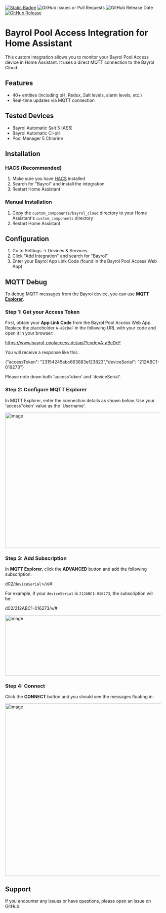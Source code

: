 [![Static Badge](https://img.shields.io/badge/HACS-Custom-41BDF5?style=for-the-badge&logo=homeassistantcommunitystore&logoColor=white)](https://github.com/hacs/integration) 
![GitHub Issues or Pull Requests](https://img.shields.io/github/issues/0xQuantumHome/bayrol-home-hassistant?style=for-the-badge) 
![GitHub Release Date](https://img.shields.io/github/release-date/0xQuantumHome/bayrol-home-hassistant?style=for-the-badge&label=Latest%20Release) [![GitHub Release](https://img.shields.io/github/v/release/0xQuantumHome/bayrol-home-hassistant?style=for-the-badge)](https://github.com/0xQuantumHome/bayrol-home-hassistant/releases)


# Bayrol Pool Access Integration for Home Assistant

This custom integration allows you to monitor your Bayrol Pool Access device in Home Assistant. It uses a direct MQTT connection to the Bayrol Cloud.

## Features

- 40+ entities (including pH, Redox, Salt levels, alarm levels, etc.)
- Real-time updates via MQTT connection

## Tested Devices

- Bayrol Automatic Salt 5 (AS5)
- Bayrol Automatic Cl-pH
- Pool Manager 5 Chlorine

## Installation

### HACS (Recommended)

1. Make sure you have [HACS](https://hacs.xyz/) installed
2. Search for "Bayrol" and install the integration
3. Restart Home Assistant

### Manual Installation

1. Copy the `custom_components/bayrol_cloud` directory to your Home Assistant's `custom_components` directory
2. Restart Home Assistant

## Configuration

1. Go to Settings -> Devices & Services
2. Click "Add Integration" and search for "Bayrol"
3. Enter your Bayrol App Link Code (found in the Bayrol Pool Access Web App)

## MQTT Debug

To debug MQTT messages from the Bayrol device, you can use [**MQTT Explorer**](http://mqtt-explorer.com).

### Step 1: Get your Access Token
First, obtain your **App Link Code** from the Bayrol Pool Access Web App.  
Replace the placeholder `A-aBcDeF` in the following URL with your code and open it in your browser:

https://www.bayrol-poolaccess.de/api/?code=A-aBcDeF

You will receive a response like this:

{"accessToken": "23154245abc693883ef23823","deviceSerial": "212ABC1-016273"}

Please note down both 'accessToken' and 'deviceSerial'.

### Step 2: Configure MQTT Explorer
In MQTT Explorer, enter the connection details as shown below.
Use your 'accessToken' value as the 'Username'.

<img width="654" height="438" alt="image" src="https://github.com/user-attachments/assets/bef549bb-e917-430b-bd07-79780a355f3d" />

### Step 3: Add Subscription
In **MQTT Explorer**, click the **ADVANCED** button and add the following subscription:

d02/`deviceSerial`>/v/#

For example, if your `deviceSerial` is `212ABC1-016273`, the subscription will be:

d02/212ABC1-016273/v/#

<img width="647" height="196" alt="image" src="https://github.com/user-attachments/assets/e3b17d01-4d21-4ac4-bb28-89ad07a5804d" />

### Step 4: Connect

Click the **CONNECT** button and you should see the messages floating in:

<img width="587" height="558" alt="image" src="https://github.com/user-attachments/assets/f92df652-5848-40ab-8edb-8250b50be68d" />


## Support

If you encounter any issues or have questions, please open an issue on GitHub.


